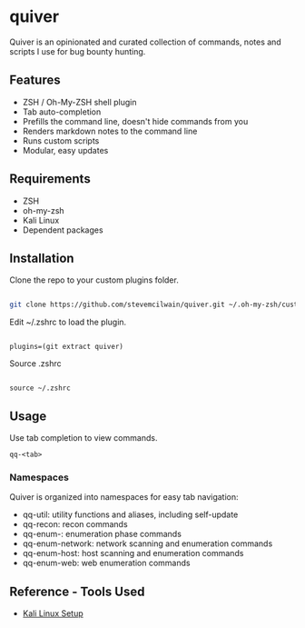 # quiver

Quiver is an opinionated and curated collection of commands, notes and scripts I use for bug bounty hunting.

## Features

* ZSH / Oh-My-ZSH shell plugin
* Tab auto-completion
* Prefills the command line, doesn't hide commands from you
* Renders markdown notes to the command line
* Runs custom scripts
* Modular, easy updates

## Requirements

* ZSH
* oh-my-zsh
* Kali Linux
* Dependent packages

## Installation

Clone the repo to your custom plugins folder.

```bash

git clone https://github.com/stevemcilwain/quiver.git ~/.oh-my-zsh/custom/plugins/quiver

```
Edit ~/.zshrc to load the plugin.

```

plugins=(git extract quiver)

```

Source .zshrc

```

source ~/.zshrc

```

## Usage

Use tab completion to view commands.
```
qq-<tab>
```

### Namespaces

Quiver is organized into namespaces for easy tab navigation:

* qq-util: utility functions and aliases, including self-update
* qq-recon:  recon commands
* qq-enum-:  enumeration phase commands
* qq-enum-network:  network scanning and enumeration commands
* qq-enum-host:  host scanning and enumeration commands
* qq-enum-web:  web enumeration commands

## Reference - Tools Used

* [Kali Linux Setup](kali.md)
 
